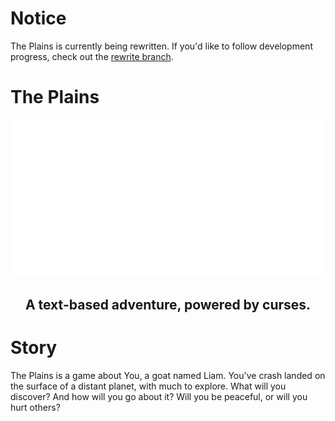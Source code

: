 # Notice

The Plains is currently being rewritten. If you'd like to follow development progress, check out the
<a href="https://github.com/draumaz/plains/tree/rewrite">rewrite branch</a>.

# The Plains
![Screenie](https://github.com/draumaz/plains/blob/main/art/plains.svg?raw=true "Landing")
## <p align="center">A text-based adventure, powered by curses.</p>

# Story

The Plains is a game about You, a goat named Liam. You've crash landed on the surface of a distant planet, with much to explore. What will you discover? And how will you go about it? Will you be peaceful, or will you hurt others?

